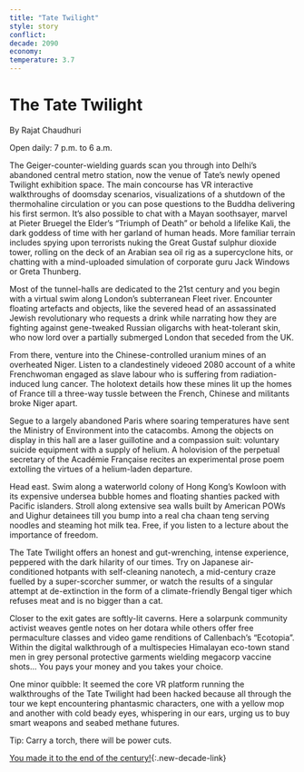 ```yaml
---
title: "Tate Twilight"
style: story
conflict: 
decade: 2090
economy: 
temperature: 3.7
---
```


# The Tate Twilight

By Rajat Chaudhuri

Open daily: 7 p.m. to 6 a.m.

The Geiger-counter-wielding guards scan you through into Delhi’s abandoned central metro station, now the venue of Tate’s newly opened Twilight exhibition space. The main concourse has VR interactive walkthroughs of doomsday scenarios, visualizations of a shutdown of the thermohaline circulation or you can pose questions to the Buddha delivering his first sermon. It’s also possible to chat with a Mayan soothsayer, marvel at Pieter Bruegel the Elder’s “Triumph of Death” or behold a lifelike Kali, the dark goddess of time with her garland of human heads. More familiar terrain includes spying upon terrorists nuking the Great Gustaf sulphur dioxide tower, rolling on the deck of an Arabian sea oil rig as a supercyclone hits, or chatting with a mind-uploaded simulation of corporate guru Jack Windows or Greta Thunberg.

Most of the tunnel-halls are dedicated to the 21st century and you begin with a virtual swim along London’s subterranean Fleet river. Encounter floating artefacts and objects, like the severed head of an assassinated Jewish revolutionary who requests a drink while narrating how they are fighting against gene-tweaked Russian oligarchs with heat-tolerant skin, who now lord over a partially submerged London that seceded from the UK.

From there, venture into the Chinese-controlled uranium mines of an overheated Niger. Listen to a clandestinely videoed 2080 account of a white Frenchwoman engaged as slave labour who is suffering from radiation-induced lung cancer. The holotext details how these mines lit up the homes of France till a three-way tussle between the French, Chinese and militants broke Niger apart.

Segue to a largely abandoned Paris where soaring temperatures have sent the Ministry of Environment into the catacombs. Among the objects on display in this hall are a laser guillotine and a compassion suit: voluntary suicide equipment with a supply of helium. A holovision of the perpetual secretary of the Académie Française recites an experimental prose poem extolling the virtues of a helium-laden departure.

Head east. Swim along a waterworld colony of Hong Kong’s Kowloon with its expensive undersea bubble homes and floating shanties packed with Pacific islanders. Stroll along extensive sea walls built by American POWs and Uighur detainees till you bump into a real cha chaan teng serving noodles and steaming hot milk tea. Free, if you listen to a lecture about the importance of freedom.

The Tate Twilight offers an honest and gut-wrenching, intense experience, peppered with the dark hilarity of our times. Try on Japanese air-conditioned hotpants with self-cleaning nanotech, a mid-century craze fuelled by a super-scorcher summer, or watch the results of a singular attempt at de-extinction in the form of a climate-friendly Bengal tiger which refuses meat and is no bigger than a cat.

Closer to the exit gates are softly-lit caverns. Here a solarpunk community activist weaves gentle notes on her dotara while others offer free permaculture classes and video game renditions of Callenbach’s “Ecotopia”. Within the digital walkthrough of a multispecies Himalayan eco-town stand men in grey personal protective garments wielding megacorp vaccine shots… You pays your money and you takes your choice.

One minor quibble: It seemed the core VR platform running the walkthroughs of the Tate Twilight had been hacked because all through the tour we kept encountering phantasmic characters, one with a yellow mop and another with cold beady eyes, whispering in our ears, urging us to buy smart weapons and seabed methane futures.

Tip: Carry a torch, there will be power cuts.

[You made it to the end of the century!](ending_2100-climate-wars.html){:.new-decade-link}
